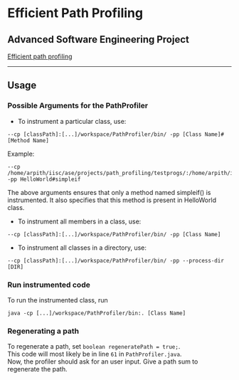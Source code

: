 # Efficient Path Profiling
## Advanced Software Engineering Project

[Efficient path profiling](http://dl.acm.org/citation.cfm?id=243857)

<hr>

## Usage
### Possible Arguments for the PathProfiler
* To instrument a particular class, use:   
```
--cp [classPath]:[...]/workspace/PathProfiler/bin/ -pp [Class Name]#[Method Name]
```
Example:
```
--cp /home/arpith/iisc/ase/projects/path_profiling/testprogs/:/home/arpith/iisc/ase/projects/path_profiling/workspace/PathProfiler/bin/ -pp HelloWorld#simpleif
```
The above arguments ensures that only a method named simpleif() is instrumented. It also specifies that this method is present in HelloWorld class.

* To instrument all members in a class, use:
```
--cp [classPath]:[...]/workspace/PathProfiler/bin/ -pp [Class Name]
```

* To instrument all classes in a directory, use:
```
--cp [classPath]:[...]/workspace/PathProfiler/bin/ -pp --process-dir [DIR]
```

### Run instrumented code
To run the instrumented class, run
```
java -cp [...]/workspace/PathProfiler/bin:. [Class Name]
```

### Regenerating a path
To regenerate a path, set ```boolean regeneratePath = true;```.   
This code will most likely be in line ```61``` in ```PathProfiler.java```.   
Now, the profiler should ask for an user input. Give a path sum to regenerate the path.